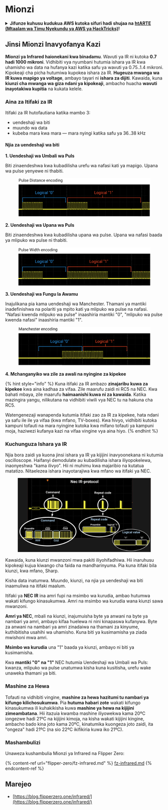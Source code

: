 # Mionzi

<details>

<summary><strong>Jifunze kuhusu kudukua AWS kutoka sifuri hadi shujaa na</strong> <a href="https://training.hacktricks.xyz/courses/arte"><strong>htARTE (Mtaalam wa Timu Nyekundu ya AWS ya HackTricks)</strong></a><strong>!</strong></summary>

Njia nyingine za kusaidia HackTricks:

* Ikiwa unataka kuona **kampuni yako ikionekana kwenye HackTricks** au **kupakua HackTricks kwa PDF** Angalia [**MIPANGO YA KUJIUNGA**](https://github.com/sponsors/carlospolop)!
* Pata [**bidhaa rasmi za PEASS & HackTricks**](https://peass.creator-spring.com)
* Gundua [**Familia ya PEASS**](https://opensea.io/collection/the-peass-family), mkusanyiko wetu wa kipekee wa [**NFTs**](https://opensea.io/collection/the-peass-family)
* **Jiunge na** 💬 [**Kikundi cha Discord**](https://discord.gg/hRep4RUj7f) au kikundi cha [**telegram**](https://t.me/peass) au **tufuate** kwenye **Twitter** 🐦 [**@carlospolopm**](https://twitter.com/hacktricks\_live)**.**
* **Shiriki mbinu zako za kudukua kwa kuwasilisha PRs kwa** [**HackTricks**](https://github.com/carlospolop/hacktricks) na [**HackTricks Cloud**](https://github.com/carlospolop/hacktricks-cloud) repos za github.

</details>

## Jinsi Mionzi Inavyofanya Kazi <a href="#how-the-infrared-port-works" id="how-the-infrared-port-works"></a>

**Mionzi ya Infrared haionekani kwa binadamu**. Wavuti ya IR ni kutoka **0.7 hadi 1000 mikroni**. Vidhibiti vya nyumbani hutumia ishara ya IR kwa uhamisho wa data na hufanya kazi katika safu ya wavuti ya 0.75..1.4 mikroni. Kipokeaji cha picha hutumiwa kupokea ishara za IR. **Hugeuza mwanga wa IR kuwa mapigo ya voltage**, ambayo tayari ni **ishara za dijiti**. Kawaida, kuna **kiunzi cha mwanga wa giza ndani ya kipokeaji**, ambacho huacha **wavuti inayotakiwa kupitia** na kukata kelele.

### Aina za Itifaki za IR <a href="#variety-of-ir-protocols" id="variety-of-ir-protocols"></a>

Itifaki za IR hutofautiana katika mambo 3:

* uendeshaji wa biti
* muundo wa data
* kubeba mara kwa mara — mara nyingi katika safu ya 36..38 kHz

#### Njia za uendeshaji wa biti <a href="#bit-encoding-ways" id="bit-encoding-ways"></a>

**1. Uendeshaji wa Umbali wa Puls**

Biti zinaendeshwa kwa kubadilisha urefu wa nafasi kati ya mapigo. Upana wa pulse yenyewe ni thabiti.

<figure><img src="../../.gitbook/assets/image (292).png" alt=""><figcaption></figcaption></figure>

**2. Uendeshaji wa Upana wa Puls**

Biti zinaendeshwa kwa kubadilisha upana wa pulse. Upana wa nafasi baada ya mlipuko wa pulse ni thabiti.

<figure><img src="../../.gitbook/assets/image (279).png" alt=""><figcaption></figcaption></figure>

**3. Uendeshaji wa Fungu la Awamu**

Inajulikana pia kama uendeshaji wa Manchester. Thamani ya mantiki inadefinishwa na polariti ya mpito kati ya mlipuko wa pulse na nafasi. "Nafasi kwenda mlipuko wa pulse" inaashiria mantiki "0", "mlipuko wa pulse kwenda nafasi" inaashiria mantiki "1".

<figure><img src="../../.gitbook/assets/image (631).png" alt=""><figcaption></figcaption></figure>

**4. Mchanganyiko wa zile za awali na nyingine za kipekee**

{% hint style="info" %}
Kuna itifaki za IR ambazo **zinajaribu kuwa za kipekee** kwa aina kadhaa za vifaa. Zile maarufu zaidi ni RC5 na NEC. Kwa bahati mbaya, zile maarufu **haimaanishi kuwa ni za kawaida**. Katika mazingira yangu, nilikutana na vidhibiti viwili vya NEC tu na hakuna cha RC5.

Watengenezaji wanapenda kutumia itifaki zao za IR za kipekee, hata ndani ya safu ile ile ya vifaa (kwa mfano, TV-boxes). Kwa hivyo, vidhibiti kutoka kampuni tofauti na mara nyingine kutoka kwa mifano tofauti ya kampuni moja, haziwezi kufanya kazi na vifaa vingine vya aina hiyo.
{% endhint %}

### Kuchunguza Ishara ya IR

Njia bora zaidi ya kuona jinsi ishara ya IR ya kijijini inavyoonekana ni kutumia oscilloscope. Haifanyi demodulate au kubadilisha ishara iliyopokelewa, inaonyeshwa "kama ilivyo". Hii ni muhimu kwa majaribio na kutatua matatizo. Nitaelezea ishara inayotarajiwa kwa mfano wa itifaki ya NEC.

<figure><img src="../../.gitbook/assets/image (232).png" alt=""><figcaption></figcaption></figure>

Kawaida, kuna kiunzi mwanzoni mwa pakiti iliyohifadhiwa. Hii inaruhusu kipokeaji kujua kiwango cha faida na mandharinyuma. Pia kuna itifaki bila kiunzi, kwa mfano, Sharp.

Kisha data inatumwa. Muundo, kiunzi, na njia ya uendeshaji wa biti inaamuliwa na itifaki maalum.

Itifaki ya **NEC IR** ina amri fupi na msimbo wa kurudia, ambao hutumwa wakati kifungo kinasukumwa. Amri na msimbo wa kurudia wana kiunzi sawa mwanzoni.

**Amri ya NEC**, mbali na kiunzi, inajumuisha byte ya anwani na byte ya nambari ya amri, ambayo kifaa huelewa ni nini kinapaswa kufanywa. Byte za anwani na nambari ya amri zinadaiwa na thamani za kinyume, kuthibitisha usahihi wa uhamisho. Kuna biti ya kusimamisha ya ziada mwishoni mwa amri.

**Msimbo wa kurudia** una "1" baada ya kiunzi, ambayo ni biti ya kusimamisha.

Kwa **mantiki "0" na "1"** NEC hutumia Uendeshaji wa Umbali wa Puls: kwanza, mlipuko wa pulse unatumwa kisha kuna kusitisha, urefu wake unaweka thamani ya biti.

### Mashine za Hewa

Tofauti na vidhibiti vingine, **mashine za hewa hazitumi tu nambari ya kifungo kilichosukumwa**. Pia **hutuma habari zote** wakati kifungo kinasukumwa ili kuhakikisha kuwa **mashine ya hewa na kijijini zimeambatana**. Hii itazuia kwamba mashine iliyowekwa kama 20ºC iongezwe hadi 21ºC na kijijini kimoja, na kisha wakati kijijini kingine, ambacho bado kina joto kama 20ºC, kinatumika kuongeza joto zaidi, ita "ongeza" hadi 21ºC (na sio 22ºC ikifikiria kuwa iko 21ºC).

### Mashambulizi

Unaweza kushambulia Mionzi ya Infrared na Flipper Zero:

{% content-ref url="flipper-zero/fz-infrared.md" %}
[fz-infrared.md](flipper-zero/fz-infrared.md)
{% endcontent-ref %}

## Marejeo

* [https://blog.flipperzero.one/infrared/](https://blog.flipperzero.one/infrared/)
